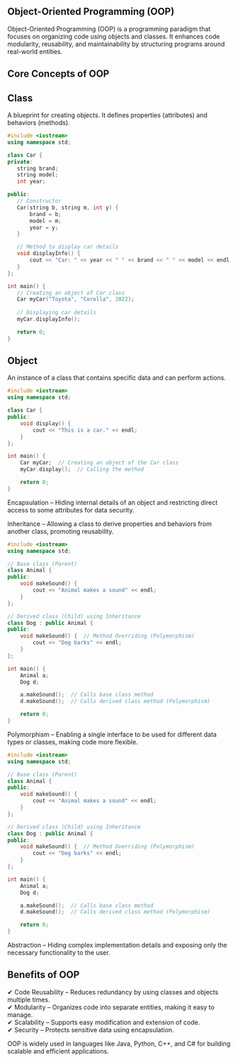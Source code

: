 ## Object-Oriented Programming (OOP)
Object-Oriented Programming (OOP) is a programming paradigm that focuses on organizing code using objects and classes. It enhances code modularity, reusability, and maintainability by structuring programs around real-world entities.

## Core Concepts of OOP
## Class  
 A blueprint for creating objects. It defines properties (attributes) and behaviors (methods).
 ```cpp
#include <iostream>
using namespace std;

class Car {
private:
    string brand;
    string model;
    int year;

public:
    // Constructor
    Car(string b, string m, int y) {
        brand = b;
        model = m;
        year = y;
    }

    // Method to display car details
    void displayInfo() {
        cout << "Car: " << year << " " << brand << " " << model << endl;
    }
};

int main() {
    // Creating an object of Car class
    Car myCar("Toyota", "Corolla", 2022);
    
    // Displaying car details
    myCar.displayInfo();

    return 0;
}
```

## Object 
An instance of a class that contains specific data and can perform actions.
```cpp
#include <iostream>
using namespace std;

class Car {
public:
    void display() {
        cout << "This is a car." << endl;
    }
};

int main() {
    Car myCar;  // Creating an object of the Car class
    myCar.display();  // Calling the method

    return 0;
}
```

Encapsulation – Hiding internal details of an object and restricting direct access to some attributes for data security.

Inheritance – Allowing a class to derive properties and behaviors from another class, promoting reusability.
```cpp
#include <iostream>
using namespace std;

// Base class (Parent)
class Animal {
public:
    void makeSound() {
        cout << "Animal makes a sound" << endl;
    }
};

// Derived class (Child) using Inheritance
class Dog : public Animal {
public:
    void makeSound() {  // Method Overriding (Polymorphism)
        cout << "Dog barks" << endl;
    }
};

int main() {
    Animal a;
    Dog d;

    a.makeSound();  // Calls base class method
    d.makeSound();  // Calls derived class method (Polymorphism)

    return 0;
}
```

Polymorphism – Enabling a single interface to be used for different data types or classes, making code more flexible.
```cpp
#include <iostream>
using namespace std;

// Base class (Parent)
class Animal {
public:
    void makeSound() {
        cout << "Animal makes a sound" << endl;
    }
};

// Derived class (Child) using Inheritance
class Dog : public Animal {
public:
    void makeSound() {  // Method Overriding (Polymorphism)
        cout << "Dog barks" << endl;
    }
};

int main() {
    Animal a;
    Dog d;

    a.makeSound();  // Calls base class method
    d.makeSound();  // Calls derived class method (Polymorphism)

    return 0;
}
```

Abstraction – Hiding complex implementation details and exposing only the necessary functionality to the user.

## Benefits of OOP
✔ Code Reusability – Reduces redundancy by using classes and objects multiple times.
<br>
✔ Modularity – Organizes code into separate entities, making it easy to manage.
<br>
✔ Scalability – Supports easy modification and extension of code.
<br>
✔ Security – Protects sensitive data using encapsulation.
<br>

OOP is widely used in languages like Java, Python, C++, and C# for building scalable and efficient applications.
